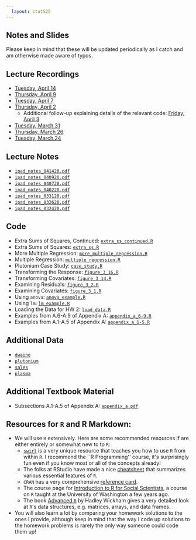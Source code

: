 ```yaml
---
  layout: stat525
---
```

  
Notes and Slides
-------

Please keep in mind that these will be updated periodically as I catch and am otherwise made aware of typos.

## Lecture Recordings
* [Tuesday, April 14](https://umass-amherst.zoom.us/rec/share/puJ_ILrexkpJZ53mwm_GBYk5E9W_T6a823dN8vUOmEzzHwLWdrnGiRltnm-N_6fe?startTime=1586867547000)
* [Thursday, April 9](https://umass-amherst.zoom.us/rec/share/4fREI-nVym5IT9bcwRHTCrIRJZ7saaa8gSIf-6UPmrdipIEJFRkdOR6eKl9-AYM?startTime=1586435554000)
* [Tuesday, April 7](https://umass-amherst.zoom.us/rec/share/xNxFM7_J2VJJeavn62iDS44CB4P1T6a80SIf8vQPy0xSbAKdiWPR8izqEqlAoKPd?startTime=1586262833000)
* [Thursday, April 2](https://umass-amherst.zoom.us/rec/share/4PNuL4nwqFNIaZHE61v9B-kcNJz7eaa80CAdrPoLnUaQlQ_sSPuBEDKVATmePZbj?startTime=1585830701000)
  - Additional follow-up explaining details of the relevant code: [Friday, April 3](https://umass-amherst.zoom.us/rec/share/xshUC73i1W9IaY3StGPyRfJ7Wb_7aaa8gykdqfIKxBxKR-wm9nitySaeBKmTwTN0?startTime=1585930349000)
* [Tuesday, March 31](https://umass-amherst.zoom.us/rec/share/_NFNBJvU7ztJBY3pwmP4SPd6EJy8eaa8gyIZ-_NfxRudGmba1hwoi7kIk-ZuJTrN?startTime=1585657854000)
* [Thursday, March 26](https://umass-amherst.zoom.us/rec/share/7MVUbJSt_WJLXonU1HvxeKMYJ6LIX6a8hHce-_cLyU9NIEIvzm274K-CjzCFZJzB?startTime=1585225930000)
* [Tuesday, March 24](https://umass-amherst.zoom.us/rec/share/5Z0oMq3pxE1OGIXr0hr8SLY8DKD0T6a82nJK-KAFykayEICFo2a0dnwHmWgYtU_2?startTime=1585053120000)

## Lecture Notes
* [`ipad_notes_041420.pdf`](https://maryclare.github.io/stat525/content/notes/ipad_notes_041420.pdf)
* [`ipad_notes_040920.pdf`](https://maryclare.github.io/stat525/content/notes/ipad_notes_040920.pdf)
* [`ipad_notes_040720.pdf`](https://maryclare.github.io/stat525/content/notes/ipad_notes_040720.pdf)
* [`ipad_notes_040220.pdf`](https://maryclare.github.io/stat525/content/notes/ipad_notes_040220.pdf)
* [`ipad_notes_033120.pdf`](https://maryclare.github.io/stat525/content/notes/ipad_notes_033120.pdf)
* [`ipad_notes_032620.pdf`](https://maryclare.github.io/stat525/content/notes/ipad_notes_032620.pdf)
* [`ipad_notes_032420.pdf`](https://maryclare.github.io/stat525/content/notes/ipad_notes_032420.pdf)

## Code
* Extra Sums of Squares, Continued: [`extra_ss_continued.R`](https://maryclare.github.io/stat525/content/code/extra_ss_continued.R)
* Extra Sums of Squares: [`extra_ss.R`](https://maryclare.github.io/stat525/content/code/extra_ss.R)
* More Multiple Regression: [`more_multiple_regression.R`](https://maryclare.github.io/stat525/content/code/more_multiple_regression.R)
* Multiple Regression: [`multiple_regression.R`](https://maryclare.github.io/stat525/content/code/multiple_regression.R)
* Plutonium Case Study: [`case_study.R`](https://maryclare.github.io/stat525/content/code/case_study.R)
* Transforming the Response: [`figure_3_16.R`](https://maryclare.github.io/stat525/content/code/figure_3_16.R)
* Transforming Covariates: [`figure_3_14.R`](https://maryclare.github.io/stat525/content/code/figure_3_14.R)
* Examining Residuals: [`figure_3_2.R`](https://maryclare.github.io/stat525/content/code/figure_3_2.R)
* Examining Covariates: [`figure_3_1.R`](https://maryclare.github.io/stat525/content/code/figure_3_1.R)
* Using `anova`: [`anova_example.R`](https://maryclare.github.io/stat525/content/code/anova_example.R)
* Using `lm`: [`lm_example.R`](https://maryclare.github.io/stat525/content/code/lm_example.R)
* Loading the Data for HW 2: [`load_data.R`](https://maryclare.github.io/stat525/content/code/load_data.R)
* Examples from A.6-A.9 of Appendix A: [`appendix_a_6-9.R`](https://maryclare.github.io/stat525/content/code/appendix_a_6-9.R)
* Examples from A.1-A.5 of Appendix A: [`appendix_a_1-5.R`](https://maryclare.github.io/stat525/content/code/appendix_a_1-5.R)

## Additional Data
* [`dwaine`](https://maryclare.github.io/stat525/content/homework/dwaine.RData)
* [`plutonium`](https://maryclare.github.io/stat525/content/homework/plutonium.RData)
* [`sales`](https://maryclare.github.io/stat525/content/homework/sales.RData)
* [`plasma`](https://maryclare.github.io/stat525/content/homework/plasma.RData)

## Additional Textbook Material
* Subsections A.1-A.5 of Appendix A: [`appendix_a.pdf`](https://maryclare.github.io/stat525/content/appendix_a.pdf)

## Resources for `R` and R Markdown:
* We will use `R` extensively. Here are some recommended resources if are either entirely or somewhat new to to `R`:
    - [`swirl`](https://swirlstats.com/students.html) is a very unique resource that teaches you how to use `R` from within `R`. I recommend the ``R Programming'' course, it's surprisingly fun even if you know most or all of the concepts already!
    - The folks at RStudio have made a nice [cheatsheet](https://www.rstudio.com/wp-content/uploads/2016/10/r-cheat-sheet-3.pdf) that summarizes various essential features of `R`.
    - `CRAN` has a very comprehensive [reference card](https://cran.r-project.org/doc/contrib/Short-refcard.pdf).
    - The course page for [Introduction to R for Social Scientists](https://rebeccaferrell.github.io/CSSS508/), a course on `R` taught at the University of Washington a few years ago.
    - The book [Advanced `R`](http://adv-r.had.co.nz) by Hadley Wickham gives a very detailed look at `R`'s data structures, e.g. matrices, arrays, and data frames.
* You will also learn a lot by comparing your homework solutions to the ones I provide, although keep in mind that the way I code up solutions to the homework problems is rarely the only way someone could code them up!